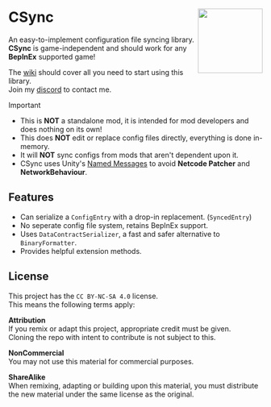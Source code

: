 # CSync <img align="right" width="128" height="128" src="https://media.discordapp.net/attachments/1215227926354731029/1217977613176410242/CSyncV69.png?ex=6605fd0b&is=65f3880b&hm=e037a52acf909f9b1605fcaaa67bdb16a41ba194ad04c2cddd675f588d56a4a9&=&format=webp&quality=lossless&width=408&height=408">
An easy-to-implement configuration file syncing library.<br>
**CSync** is game-independent and should work for any **BepInEx** supported game!

The [wiki](https://github.com/Owen3H/CSync/wiki) should cover all you need to start using this library.\
Join my [discord](https://discord.gg/CMyTmUMP2P) to contact me.

> [!IMPORTANT]
> - This is **NOT** a standalone mod, it is intended for mod developers and does nothing on its own!<br>
> - This does **NOT** edit or replace config files directly, everything is done in-memory.<br>
> - It will **NOT** sync configs from mods that aren't dependent upon it.<br>
> - CSync uses Unity's [Named Messages](https://docs-multiplayer.unity3d.com/netcode/current/advanced-topics/message-system/custom-messages/#name-message-example) to avoid **Netcode Patcher** and **NetworkBehaviour**.

## Features
- Can serialize a `ConfigEntry` with a drop-in replacement. (`SyncedEntry`)
- No seperate config file system, retains BepInEx support.
- Uses `DataContractSerializer`, a fast and safer alternative to `BinaryFormatter`.
- Provides helpful extension methods.

## License
This project has the `CC BY-NC-SA 4.0` license.<br>
This means the following terms apply:

**Attribution**<br>
If you remix or adapt this project, appropriate credit must be given.<br>
Cloning the repo with intent to contribute is not subject to this.

**NonCommercial**<br>
You may not use this material for commercial purposes.

**ShareAlike**<br>
When remixing, adapting or building upon this material, you must
distribute the new material under the same license as the original.
